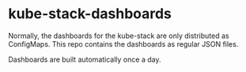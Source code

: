 # kube-stack-dashboards

Normally, the dashboards for the kube-stack are only distributed as ConfigMaps. This repo contains the dashboards as regular JSON files.

Dashboards are built automatically once a day.
